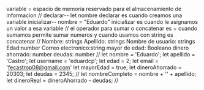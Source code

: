 variable = espacio de memoria reservado para el almacenamiento de informacion 
//
declarar-- let nombre  declarar es cuando creamos una variable
inicializar-- nombre = "Eduardo"   inicializar es cuando le asignamos un valor a esa variable
//
el operador para sumar o concatenar es +
cuando sumamos permite sumar numeros y cuando usamos con string es concatenar 
//
Nombre: strings
Apellido: strings
Nombre de usuario: strings
Edad:number
Correo electronico:string
mayor de edad: Booleano
dinero ahorrado: number
deudas: number
//
let nombre = 'Eduardo';
let apellido = 'Castro';
let username = 'eduardcp';
let edad = 2;
let email = 'fecastrop08@gmail.com'
let mayorEdad = true;
let dineroAhorrado = 20303;
let deudas = 2345;
//
let nombreCompleto = nombre + '' + apellido;
let dineroReal = dineroAhorrado - deudas;
//